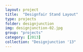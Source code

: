 ```yaml
---
layout: project
title:  "Designfair Stand Layout"
type: projects
folder: designjunction
img: designjunction-02.jpg
group: "projects"
category: [2013]
collection: "Designjunction '13" 
---
```



